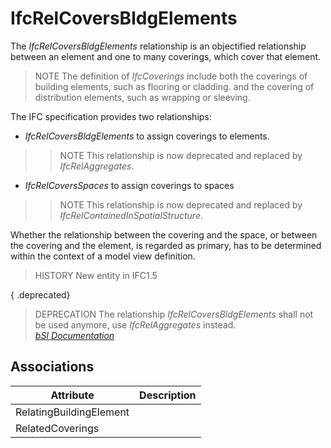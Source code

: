 IfcRelCoversBldgElements
========================
The _IfcRelCoversBldgElements_ relationship is an objectified relationship
between an element and one to many coverings, which cover that element.  
  
> NOTE  The definition of _IfcCoverings_ include both the coverings of
> building elements, such as flooring or cladding. and the covering of
> distribution elements, such as wrapping or sleeving.  
  
The IFC specification provides two relationships:  
  
* _IfcRelCoversBldgElements_ to assign coverings to elements.   
>> NOTE  This relationship is now deprecated and replaced by
_IfcRelAggregates_.  
* _IfcRelCoversSpaces_ to assign coverings to spaces   
>> NOTE  This relationship is now deprecated and replaced by
_IfcRelContainedInSpatialStructure_.  
  
Whether the relationship between the covering and the space, or between the
covering and the element, is regarded as primary, has to be determined within
the context of a model view definition.  
  
> HISTORY  New entity in IFC1.5  
  
{ .deprecated}  
> DEPRECATION  The relationship _IfcRelCoversBldgElements_ shall not be used
> anymore, use _IfcRelAggregates_ instead.  
[ _bSI
Documentation_](https://standards.buildingsmart.org/IFC/DEV/IFC4_2/FINAL/HTML/schema/ifcsharedbldgelements/lexical/ifcrelcoversbldgelements.htm)


Associations
------------
| Attribute               | Description   |
|-------------------------|---------------|
| RelatingBuildingElement |               |
| RelatedCoverings        |               |

